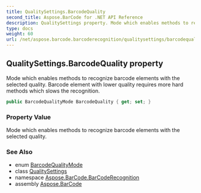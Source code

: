 ```yaml
---
title: QualitySettings.BarcodeQuality
second_title: Aspose.BarCode for .NET API Reference
description: QualitySettings property. Mode which enables methods to recognize barcode elements with the selected quality. Barcode element with lower quality requires more hard methods which slows the recognition
type: docs
weight: 60
url: /net/aspose.barcode.barcoderecognition/qualitysettings/barcodequality/
---
```

## QualitySettings.BarcodeQuality property

Mode which enables methods to recognize barcode elements with the selected quality. Barcode element with lower quality requires more hard methods which slows the recognition.

```csharp
public BarcodeQualityMode BarcodeQuality { get; set; }
```

### Property Value

Mode which enables methods to recognize barcode elements with the selected quality.

### See Also

* enum [BarcodeQualityMode](../../barcodequalitymode/)
* class [QualitySettings](../)
* namespace [Aspose.BarCode.BarCodeRecognition](../../../aspose.barcode.barcoderecognition/)
* assembly [Aspose.BarCode](../../../)


